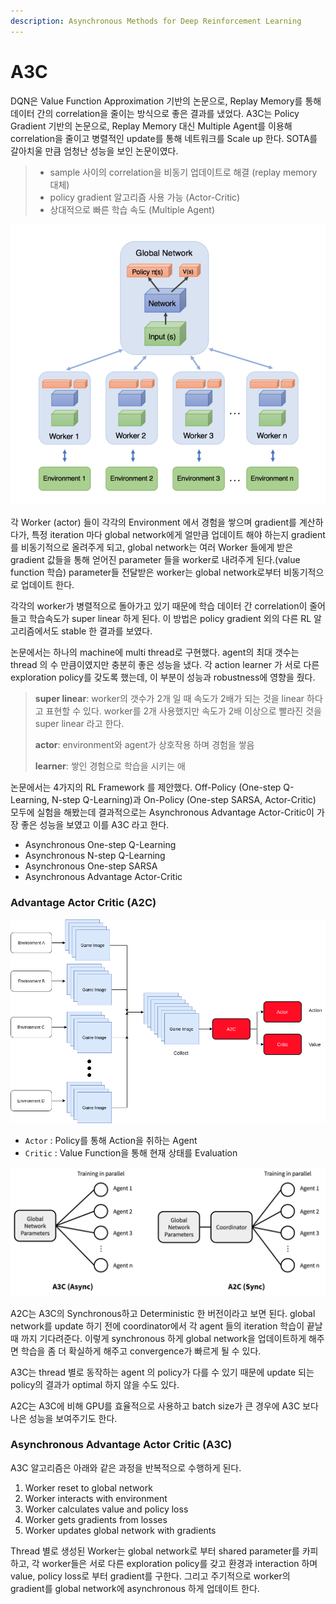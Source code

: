 ```yaml
---
description: Asynchronous Methods for Deep Reinforcement Learning
---
```


# A3C

DQN은 Value Function Approximation 기반의 논문으로, Replay Memory를 통해 데이터 간의 correlation을 줄이는 방식으로 좋은 결과를 냈었다. A3C는 Policy Gradient 기반의 논문으로,  Replay Memory 대신 Multiple Agent를 이용해 correlation을 줄이고 병렬적인 update를 통해 네트워크를 Scale up 한다. SOTA를 갈아치울 만큼 엄청난 성능을 보인 논문이였다.

> * sample 사이의 correlation을 비동기 업데이트로 해결 \(replay memory 대체\)
> * policy gradient 알고리즘 사용 가능 \(Actor-Critic\)
> * 상대적으로 빠른 학습 속도 \(Multiple Agent\)

![](../.gitbook/assets/image%20%28448%29.png)

각 Worker \(actor\) 들이 각각의 Environment 에서 경험을 쌓으며 gradient를 계산하다가, 특정 iteration 마다 global network에게 얼만큼 업데이트 해야 하는지 gradient를 비동기적으로 올려주게 되고, global network는 여러 Worker 들에게 받은 gradient 값들을 통해 얻어진 parameter 들을 worker로 내려주게 된다.\(value function 학습\) parameter들 전달받은 worker는 global network로부터 비동기적으로 업데이트 한다. 

각각의 worker가 병렬적으로 돌아가고 있기 때문에 학습 데이터 간 correlation이 줄어들고 학습속도가 super linear 하게 된다. 이 방법은 policy gradient 외의 다른 RL 알고리즘에서도 stable 한 결과를 보였다.

논문에서는 하나의 machine에 multi thread로 구현했다. agent의 최대 갯수는 thread 의 수 만큼이였지만 충분히 좋은 성능을 냈다. 각 action learner 가 서로 다른 exploration policy를 갖도록 했는데, 이 부분이 성능과 robustness에 영향을 줬다.

> **super linear**: worker의 갯수가 2개 일 때 속도가 2배가 되는 것을 linear 하다고 표현할 수 있다. worker를 2개 사용했지만 속도가 2배 이상으로 빨라진 것을 super linear 라고 한다.
>
> **actor**: environment와 agent가 상호작용 하며 경험을 쌓음
>
> **learner**: 쌓인 경험으로 학습을 시키는 애

논문에서는 4가지의 RL Framework 를 제안했다. Off-Policy \(One-step Q-Learning, N-step Q-Learning\)과 On-Policy \(One-step SARSA, Actor-Critic\) 모두에 실험을 해봤는데 결과적으로는 Asynchronous Advantage Actor-Critic이 가장 좋은 성능을 보였고 이를 A3C 라고 한다.

* Asynchronous One-step Q-Learning
* Asynchronous N-step Q-Learning
* Asynchronous One-step SARSA 
* Asynchronous Advantage Actor-Critic

### Advantage Actor Critic \(A2C\)

![A2C](../.gitbook/assets/image%20%28450%29.png)

* `Actor` : Policy를 통해 Action을 취하는 Agent
* `Critic` : Value Function을 통해 현재 상태를 Evaluation

![A3C vs A2C](../.gitbook/assets/image%20%28447%29.png)

A2C는 A3C의 Synchronous하고 Deterministic 한 버전이라고 보면 된다. global network를 update 하기 전에 coordinator에서 각 agent 들의 iteration 학습이 끝날 때 까지 기다려준다. 이렇게 synchronous 하게 global network을 업데이트하게 해주면 학습을 좀 더 확실하게 해주고 convergence가 빠르게 될 수 있다. 

A3C는 thread 별로 동작하는 agent 의 policy가 다를 수 있기 때문에 update 되는 policy의 결과가 optimal 하지 않을 수도 있다. 

A2C는 A3C에 비해 GPU를 효율적으로 사용하고 batch size가 큰 경우에 A3C 보다 나은 성능을 보여주기도 한다.

### Asynchronous Advantage Actor Critic \(A3C\)

A3C 알고리즘은 아래와 같은 과정을 반복적으로 수행하게 된다.

1. Worker reset to global network
2. Worker interacts with environment
3. Worker calculates value and policy loss
4. Worker gets gradients from losses
5. Worker updates global network with gradients

Thread 별로 생성된 Worker는 global network로 부터 shared parameter를 카피하고, 각 worker들은 서로 다른 exploration policy를 갖고 환경과 interaction 하며 value, policy loss로 부터 gradient를 구한다. 그리고 주기적으로 worker의 gradient를 global network에 asynchronous 하게 업데이트 한다.

